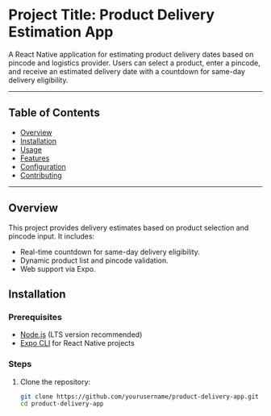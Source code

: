 # Project Title: Product Delivery Estimation App

A React Native application for estimating product delivery dates based on pincode and logistics provider. Users can select a product, enter a pincode, and receive an estimated delivery date with a countdown for same-day delivery eligibility.

---

## Table of Contents
- [Overview](#overview)
- [Installation](#installation)
- [Usage](#usage)
- [Features](#features)
- [Configuration](#configuration)
- [Contributing](#contributing)

---

## Overview

This project provides delivery estimates based on product selection and pincode input. It includes:
- Real-time countdown for same-day delivery eligibility.
- Dynamic product list and pincode validation.
- Web support via Expo.

## Installation

### Prerequisites
- [Node.js](https://nodejs.org/) (LTS version recommended)
- [Expo CLI](https://docs.expo.dev/workflow/expo-cli/) for React Native projects

### Steps
1. Clone the repository:
   ```bash
   git clone https://github.com/yourusername/product-delivery-app.git
   cd product-delivery-app
